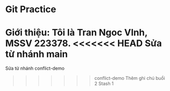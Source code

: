 # Git Practice
Giới thiệu: Tôi là Tran Ngoc VInh, MSSV 223378.
<<<<<<< HEAD
Sửa từ nhánh main
=======
Sửa từ nhánh conflict-demo
>>>>>>> conflict-demo
Thêm ghi chú buổi 2
Stash 1
